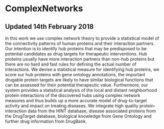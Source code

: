 # ComplexNetworks
## Updated 14th February 2018

In this work we use complex network theory to provide a statistical model of the connectivity patterns of human proteins and their interaction partners. Our intention is to identify hub proteins that may be predisposed to be potential candidates as drug targets for  therapeutic interventions. Hub proteins usually have more interaction partners than non-hub proteins but there are no hard and fast rules for defining the actual number of interactions. We devise a statistical measure for identifying hub proteins,  we score our hub proteins with gene ontology annotations, the important drugable protein targets are likely to have similar biological functions that can be assessed for their potential therapeutic value. Furthermore, our system provides a statistical analysis of the local and distant neighborhood protein interactions of the discovered hubs using complex network measures and thus builds up a more accurate model of drug-to-target activity and impact on treating diseases. We integrate high quality protein-interaction data from the HINT database,  disease associated proteins from the DrugTarget database, biological knowledge from Gene Ontology and further drug information from DrugBank. 
